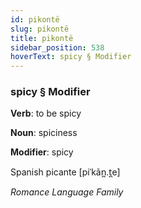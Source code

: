 ```yaml
---
id: pikontë
slug: pikontë
title: pikontë
sidebar_position: 538
hoverText: spicy § Modifier
---
```


### spicy § Modifier

**Verb**: to be spicy

**Noun**: spiciness

**Modifier**: spicy

Spanish picante [piˈkãn̪.t̪e]

*Romance Language Family*